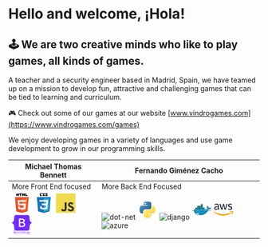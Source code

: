 # Hello and welcome, ¡Hola!

 ## 🕹 We are two creative minds who like to play games, all kinds of games.
A teacher and a security engineer based in Madrid, Spain, we have teamed up on a mission to develop fun, attractive and challenging games that can be tied to learning and curriculum.

🎮 Check out some of our games at our website [www.vindrogames.com](https://www.vindrogames.com/games)

We enjoy developing games in a variety of languages and use game development to grow in our programming skills.

| Michael Thomas Bennett | Fernando Giménez Cacho |
| --- | --- |
| More Front End focused | More Back End Focused |
| <img src="https://raw.githubusercontent.com/devicons/devicon/master/icons/html5/html5-original-wordmark.svg" alt="html5" width="40" height="40"/>  <img src="https://raw.githubusercontent.com/devicons/devicon/master/icons/css3/css3-original-wordmark.svg" alt="css3" width="40" height="40"/>  <img src="https://raw.githubusercontent.com/devicons/devicon/master/icons/javascript/javascript-original.svg" alt="javascript" width="40" height="40"/>  <img src="https://raw.githubusercontent.com/devicons/devicon/master/icons/bootstrap/bootstrap-plain-wordmark.svg" alt="bootstrap" width="40" height="40"/> | <img srce="https://github.com/devicons/devicon/blob/master/icons/dot-net/dot-net-original.svg" alt="dot-net" width="40" height="40"/>  <img src="https://raw.githubusercontent.com/devicons/devicon/master/icons/python/python-original.svg" alt="python" width="40" height="40"/>  <img src="https://cdn.worldvectorlogo.com/logos/django.svg" alt="django" width="40" height="40"/>  <img src="https://github.com/devicons/devicon/blob/master/icons/docker/docker-original.svg" alt="docker" width="40" height="40"/>  <img src="https://raw.githubusercontent.com/devicons/devicon/master/icons/amazonwebservices/amazonwebservices-original-wordmark.svg" alt="aws" width="40" height="40"/>   <img src="https://www.vectorlogo.zone/logos/microsoft_azure/microsoft_azure-icon.svg" alt="azure" width="40" height="40"/> |

